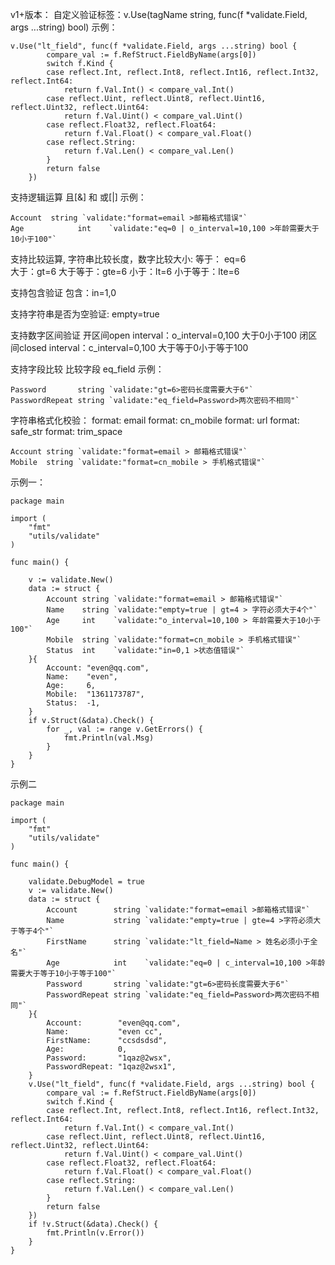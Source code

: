 v1+版本：
自定义验证标签：v.Use(tagName string, func(f *validate.Field, args ...string) bool)
示例：
```
v.Use("lt_field", func(f *validate.Field, args ...string) bool {
		compare_val := f.RefStruct.FieldByName(args[0])
		switch f.Kind {
		case reflect.Int, reflect.Int8, reflect.Int16, reflect.Int32, reflect.Int64:
			return f.Val.Int() < compare_val.Int()
		case reflect.Uint, reflect.Uint8, reflect.Uint16, reflect.Uint32, reflect.Uint64:
			return f.Val.Uint() < compare_val.Uint()
		case reflect.Float32, reflect.Float64:
			return f.Val.Float() < compare_val.Float()
		case reflect.String:
			return f.Val.Len() < compare_val.Len()
		}
		return false
	})
```

支持逻辑运算 且[&] 和 或[|]
示例：
```
Account  string `validate:"format=email >邮箱格式错误"`
Age            int    `validate:"eq=0 | o_interval=10,100 >年龄需要大于10小于100"`
```

支持比较运算, 字符串比较长度，数字比较大小:
等于： eq=6   
大于：gt=6 
大于等于：gte=6 
小于：lt=6
小于等于：lte=6

支持包含验证
包含：in=1,0

支持字符串是否为空验证: empty=true

支持数字区间验证
开区间open interval：o_interval=0,100  大于0小于100
闭区间closed interval：c_interval=0,100  大于等于0小于等于100

支持字段比较
比较字段 eq_field
示例：
```
Password       string `validate:"gt=6>密码长度需要大于6"`
PasswordRepeat string `validate:"eq_field=Password>两次密码不相同"`
```
字符串格式化校验：
format: email
format: cn_mobile
format: url
format: safe_str
format: trim_space

```
Account string `validate:"format=email > 邮箱格式错误"`
Mobile  string `validate:"format=cn_mobile > 手机格式错误"`
```

示例一：

```
package main

import (
	"fmt"
	"utils/validate"
)

func main() {

	v := validate.New()
	data := struct {
		Account string `validate:"format=email > 邮箱格式错误"`
		Name    string `validate:"empty=true | gt=4 > 字符必须大于4个"`
		Age     int    `validate:"o_interval=10,100 > 年龄需要大于10小于100"`
		Mobile  string `validate:"format=cn_mobile > 手机格式错误"`
		Status  int    `validate:"in=0,1 >状态值错误"`
	}{
		Account: "even@qq.com",
		Name:    "even",
		Age:     6,
		Mobile:  "1361173787",
		Status:  -1,
	}
	if v.Struct(&data).Check() {
		for _, val := range v.GetErrors() {
			fmt.Println(val.Msg)
		}
	}
}
```

示例二
```
package main

import (
	"fmt"
	"utils/validate"
)

func main() {

	validate.DebugModel = true
	v := validate.New()
	data := struct {
		Account        string `validate:"format=email >邮箱格式错误"`
		Name           string `validate:"empty=true | gte=4 >字符必须大于等于4个"`
		FirstName      string `validate:"lt_field=Name > 姓名必须小于全名"`
		Age            int    `validate:"eq=0 | c_interval=10,100 >年龄需要大于等于10小于等于100"`
		Password       string `validate:"gt=6>密码长度需要大于6"`
		PasswordRepeat string `validate:"eq_field=Password>两次密码不相同"`
	}{
		Account:        "even@qq.com",
		Name:           "even cc",
		FirstName:      "ccsdsdsd",
		Age:            0,
		Password:       "1qaz@2wsx",
		PasswordRepeat: "1qaz@2wsx1",
	}
	v.Use("lt_field", func(f *validate.Field, args ...string) bool {
		compare_val := f.RefStruct.FieldByName(args[0])
		switch f.Kind {
		case reflect.Int, reflect.Int8, reflect.Int16, reflect.Int32, reflect.Int64:
			return f.Val.Int() < compare_val.Int()
		case reflect.Uint, reflect.Uint8, reflect.Uint16, reflect.Uint32, reflect.Uint64:
			return f.Val.Uint() < compare_val.Uint()
		case reflect.Float32, reflect.Float64:
			return f.Val.Float() < compare_val.Float()
		case reflect.String:
			return f.Val.Len() < compare_val.Len()
		}
		return false
	})
	if !v.Struct(&data).Check() {
		fmt.Println(v.Error())
	}
}

```
